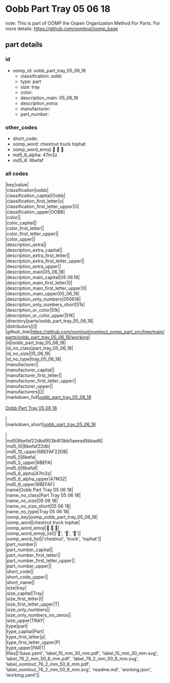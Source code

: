 # Oobb Part Tray 05 06 18  

note: This is part of OOMP the Oopen Organization Method For Parts. For more details: https://github.com/oomlout/oomp_base

##  part details





### id
* oomp_id: oobb_part_tray_05_06_18
  * classification: oobb
  * type: part
  * size: tray
  * color: 
  * description_main: 05_06_18
  * description_extra: 
  * manufacturer: 
  * part_number: 

### other_codes
* short_code: 
* oomp_word: chestnut truck tophat
* oomp_word_emoji :chestnut: :truck: :tophat:
* md5_6_alpha: 47m3z
* md5_6: 6befaf

### all codes 
|key|value|  
|classification|oobb|  
|classification_capital|Oobb|  
|classification_first_letter|o|  
|classification_first_letter_upper|O|  
|classification_upper|OOBB|  
|color||  
|color_capital||  
|color_first_letter||  
|color_first_letter_upper||  
|color_upper||  
|description_extra||  
|description_extra_capital||  
|description_extra_first_letter||  
|description_extra_first_letter_upper||  
|description_extra_upper||  
|description_main|05_06_18|  
|description_main_capital|05 06.18|  
|description_main_first_letter|0|  
|description_main_first_letter_upper|0|  
|description_main_upper|05_06_18|  
|description_only_numbers|050618|  
|description_only_numbers_short|51k|  
|description_or_color|51k|  
|description_or_color_upper|51K|  
|directory|parts/oobb_part_tray_05_06_18|  
|distributors|[]|  
|github_link|https://github.com/oomlout/oomlout_oomp_part_src/tree/main/parts/oobb_part_tray_05_06_18/working|  
|id|oobb_part_tray_05_06_18|  
|id_no_class|part_tray_05_06_18|  
|id_no_size|05_06_18|  
|id_no_type|tray_05_06_18|  
|manufacturer||  
|manufacturer_capital||  
|manufacturer_first_letter||  
|manufacturer_first_letter_upper||  
|manufacturer_upper||  
|manufacturers|[]|  
|markdown_full|[oobb_part_tray_05_06_18](https://github.com/oomlout/oomlout_oomp_part_src/tree/main/parts/oobb_part_tray_05_06_18/working)<br>[](https://github.com/oomlout/oomlout_oomp_part_src/tree/main/parts/oobb_part_tray_05_06_18/working)<br>[Oobb Part Tray 05 06 18](https://github.com/oomlout/oomlout_oomp_part_src/tree/main/parts/oobb_part_tray_05_06_18/working)<br><br>|  
|markdown_short|[oobb_part_tray_05_06_18](https://github.com/oomlout/oomlout_oomp_part_src/tree/main/parts/oobb_part_tray_05_06_18/working)<br><br>|  
|md5|6befaf22dbd903b4f3bb0aeead5bbad6|  
|md5_10|6befaf22db|  
|md5_10_upper|6BEFAF22DB|  
|md5_5|6befa|  
|md5_5_upper|6BEFA|  
|md5_6|6befaf|  
|md5_6_alpha|47m3z|  
|md5_6_alpha_upper|47M3Z|  
|md5_6_upper|6BEFAF|  
|name|Oobb Part Tray 05 06 18|  
|name_no_class|Part Tray 05 06 18|  
|name_no_size|05 06 18|  
|name_no_size_short|05 06 18|  
|name_no_type|Tray 05 06 18|  
|oomp_key|oomp_oobb_part_tray_05_06_18|  
|oomp_word|chestnut truck tophat|  
|oomp_word_emoji|:chestnut: :truck: :tophat:|  
|oomp_word_emoji_list|[':chestnut:', ':truck:', ':tophat:']|  
|oomp_word_list|['chestnut', 'truck', 'tophat']|  
|part_number||  
|part_number_capital||  
|part_number_first_letter||  
|part_number_first_letter_upper||  
|part_number_upper||  
|short_code||  
|short_code_upper||  
|short_name||  
|size|tray|  
|size_capital|Tray|  
|size_first_letter|t|  
|size_first_letter_upper|T|  
|size_only_numbers||  
|size_only_numbers_no_zeros||  
|size_upper|TRAY|  
|type|part|  
|type_capital|Part|  
|type_first_letter|p|  
|type_first_letter_upper|P|  
|type_upper|PART|  
|files|['base.yaml', 'label_15_mm_30_mm.pdf', 'label_15_mm_30_mm.svg', 'label_76_2_mm_50_8_mm.pdf', 'label_76_2_mm_50_8_mm.svg', 'label_oomlout_76_2_mm_50_8_mm.pdf', 'label_oomlout_76_2_mm_50_8_mm.svg', 'readme.md', 'working.json', 'working.yaml']|  
